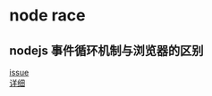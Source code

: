 # node race

## nodejs 事件循环机制与浏览器的区别
[issue](https://github.com/qqqdu/dxy-node-race/issues/1)  
[详细](./eventLoop/README.md)

